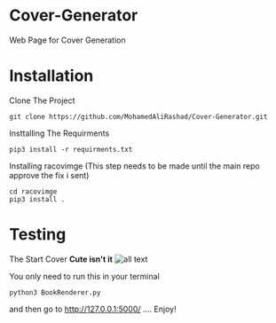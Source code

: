 # Cover-Generator
Web Page for Cover Generation 

# Installation 
Clone The Project

``` git clone https://github.com/MohamedAliRashad/Cover-Generator.git ```

Insttalling The Requirments

``` pip3 install -r requirments.txt ```

Installing racovimge (This step needs to be made until the main repo approve the fix i sent)

```
cd racovimge
pip3 install .
```

# Testing
The Start Cover **Cute isn't it**
![all text](https://github.com/MohamedAliRashad/Cover-Generator/blob/master/static/images/cat_with_horns.jpg)

You only need to run this in your terminal

``` python3 BookRenderer.py ```

and then go to http://127.0.0.1:5000/ .... Enjoy!
